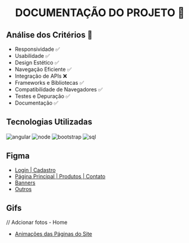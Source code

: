 <h1 align="center"> DOCUMENTAÇÃO DO PROJETO 📃 </h1>

<h2> Análise dos Critérios 🎯 </h2>

  - Responsividade ✅
  - Usabilidade ✅
  - Design Estético ✅
  - Navegação Eficiente ✅
  - Integração de APIs ❌
  - Frameworks e Bibliotecas ✅
  - Compatibilidade de Navegadores ✅
  - Testes e Depuração ✅
  - Documentação ✅

<h2> Tecnologias Utilizadas</h2>
<img align="center" alt="angular" src="https://img.shields.io/badge/Angular-DD0031?style=for-the-badge&logo=angular&logoColor=white">
<img align="center" alt="node" src="https://img.shields.io/badge/Node.js-43853D?style=for-the-badge&logo=node.js&logoColor=white">
<img align="center" alt="bootstrap" src="https://img.shields.io/badge/Bootstrap-563D7C?style=for-the-badge&logo=bootstrap&logoColor=white">
<img align="center" alt="sql" src="https://img.shields.io/badge/MySQL-00000F?style=for-the-badge&logo=mysql&logoColor=white">

<h2> Figma </h2>

- [Login | Cadastro ](https://www.figma.com/file/KY6Jgnkwpvw9S8JeVxxQOP/Untitled?type=design&node-id=0-1&mode=design&t=Y7q5h8RFLVNVCtlX-0)
- [Página Principal | Produtos | Contato](https://www.figma.com/file/Bf5kXF8vOyGe4P697nzNys/Untitled?type=design&mode=design&t=Y7q5h8RFLVNVCtlX-0)
- [Banners](https://www.figma.com/file/aC5XRBj3rbvZstw7mt1quQ/Untitled?type=design&node-id=0-1&mode=design&t=EDkq14K1So4eBTen-0)
- [Outros](https://www.figma.com/file/3MOXA2pBxNc3jWURfs90k2/Untitled?type=design&mode=design&t=EDkq14K1So4eBTen-0)

<h2> Gifs </h2>
// Adcionar fotos
- Home

- [Animações das Páginas do Site](https://drive.google.com/drive/folders/1Yc0UahIt7qEAvmGsEXFa2381Z6i4F4iY?usp=sharing)
